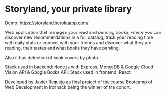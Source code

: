 # Storyland, your private library

Demo: https://storyland.herokuapp.com/

Web application that manages your read and pending books, where you can discover new recommendations in a full catalog, track your reading time with daily stats or connect with your friends and discover what they are reading, their tastes and what books they have pending.

Also it has detection of book covers by photo.

Stack used in backend: Node.js with Express, MongoDB & Google Cloud Vision API & Google Books API. Stack used in frontend: React

Developed by Javier Requejo as final project of the course Bootcamp of Web Development in Ironhack being the winner of the cohort.
